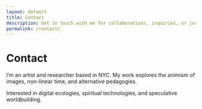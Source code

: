 ```yaml
---
layout: default
title: Contact
description: Get in touch with me for collaborations, inquiries, or just to say hello.
permalink: /contact/
---
```


<h1>Contact</h1>

<p>I’m an artist and researcher based in NYC. My work explores the animism of images, non-linear time, and alternative pedagogies.</p>

<p>Interested in digital ecologies, spiritual technologies, and speculative worldbuilding.</p>